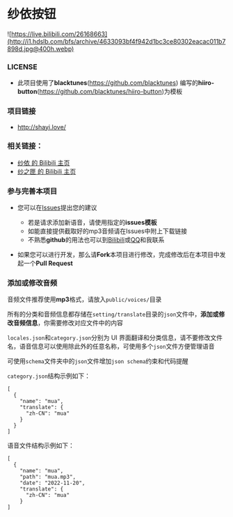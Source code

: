 # 纱依按钮

![https://live.bilibili.com/26168663](http://i1.hdslb.com/bfs/archive/4633093bf4f942d1bc3ce80302eacac011b7898d.jpg@400h.webp)

### LICENSE
- 此项目使用了**blacktunes**(https://github.com/blacktunes) 编写的**hiiro-button**(https://github.com/blacktunes/hiiro-button)为模板

### 项目链接

 - http://shayi.love/
 
 ### 相关链接：

- [纱依 的 Bilibili 主页](https://space.bilibili.com/3461576189282324)
- [纱之匣 的 Bilibili 主页](https://space.bilibili.com/3493088020400738)

### 参与完善本项目

- 您可以在[Issues](https://github.com/jiajiu123/shayi-button/issues)提出您的建议

  - 若是请求添加新语音，请使用指定的**issues模板**
  - 如能直接提供截取好的mp3音频请在Issues中附上下载链接
  - 不熟悉**github**的用法也可以到[Bilibili](https://space.bilibili.com/160080754)或[QQ](https://qm.qq.com/cgi-bin/qm/qr?k=Q20bRU3bej3KGC3d5jZKc1M2eIvxVauR)和我联系

- 如果您可以进行开发，那么请**Fork**本项目进行修改，完成修改后在本项目中发起一个**Pull Request**

### 添加或修改音频

音频文件推荐使用**mp3**格式，请放入`public/voices/`目录

所有的分类和音频信息都存储在`setting/translate`目录的`json`文件中，**添加或修改音频信息**，你需要修改对应文件中的内容

`locales.json`和`category.json`分别为 UI 界面翻译和分类信息，请不要修改文件名，语音信息可以使用除此外的任意名称，可使用多个`json`文件方便管理语音

可使用`schema`文件夹中的`json`文件增加`json schema`约束和代码提醒

`category.json`结构示例如下：

```jsonc
[
  {
    "name": "mua",
    "translate": {
      "zh-CN": "mua"
    }
  }
]
```

语音文件结构示例如下：

```jsonc
[
  {
    "name": "mua",
    "path": "mua.mp3",
    "date": "2022-11-20",
    "translate": {
      "zh-CN": "mua"
    }
]

```
